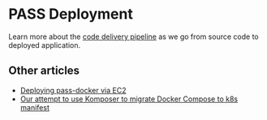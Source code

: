# PASS Deployment

Learn more about the [code delivery pipeline](/docs/deploy/pipeline.md) as we go from
source code to deployed application.

## Other articles

* [Deploying pass-docker via EC2](/docs/deploy/ec2.md)
* [Our attempt to use Komposer to migrate Docker Compose to k8s manifest](/docs/deploy/docker-composer-to-k8s-manifest.md)